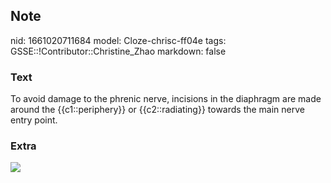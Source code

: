 ## Note
nid: 1661020711684
model: Cloze-chrisc-ff04e
tags: GSSE::!Contributor::Christine_Zhao
markdown: false

### Text
<div>
  <div>
    <div>
      <div>
        To avoid damage to the phrenic nerve, incisions in the
        diaphragm are made around the {{c1::periphery}} or
        {{c2::radiating}} towards the main nerve entry point.
      </div>
    </div>
  </div>
</div>

### Extra
<img src="paste-83c8e27638974acb5c5cab6a35703a8cc7e6890f.jpg">
